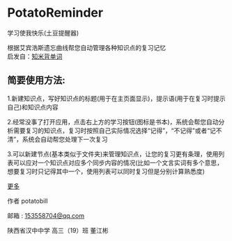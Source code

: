 # PotatoReminder

学习使我快乐(土豆提醒器)

根据艾宾浩斯遗忘曲线帮您自动管理各种知识点的复习记忆<br>
启发自：[知米背单词](http://www.iwordnet.com/)

## 简要使用方法:

1.新建知识点，写好知识点的标题(用于在主页面显示)，提示语(用于在复习时提示自己)和知识点内容

2.经常没事了打开应用，点击右上方的学习按钮(图标是书本)，系统会帮您自动分析需要复习的知识点，复习时按照自己实际情况选择“记得”，“不记得”或者“记不清”，系统会自动帮您处理下一次复习

3.可以新建节点(基本类似于文件夹)来管理知识点，让您的复习更有条理，使用列表可以应对一个知识点对应多个同步内容的情况(比如一个文言实词有多个意思，想要复习时只记得其中一个，使用列表可以同时复习但是分别计算熟悉度)

[更多](https://potatobill.github.io)

作者 potatobill

邮箱 : 153558704@qq.com

陕西省汉中中学 高三（19）班 董江彬
